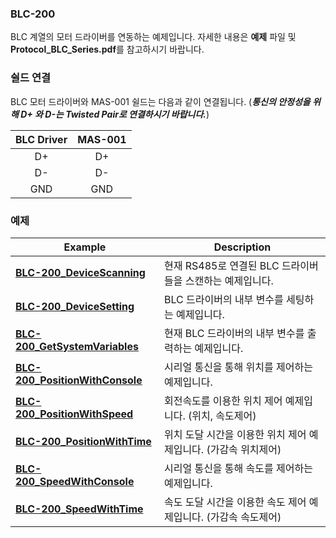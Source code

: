 ### BLC-200

BLC 계열의 모터 드라이버를 연동하는 예제입니다. 자세한 내용은 **예제** 파일 및 **Protocol_BLC_Series.pdf**를 참고하시기 바랍니다.

### 쉴드 연결
BLC 모터 드라이버와 MAS-001 쉴드는 다음과 같이 연결됩니다. (***통신의 안정성을 위해 D+ 와 D-는 Twisted Pair로 연결하시기 바랍니다.***)

| BLC Driver | MAS-001 |
|:-----------:|:----------------------:|
| D+ | D+ |
| D- | D- |
| GND | GND |

### 예제

| Example | Description  |
|-----------|----------------------|
| [**BLC-200_DeviceScanning**](./BLC-200_DeviceScanning) | 현재 RS485로 연결된 BLC 드라이버들을 스캔하는 예제입니다. |
| [**BLC-200_DeviceSetting**](./BLC-200_DeviceSetting) | BLC 드라이버의 내부 변수를 세팅하는 예제입니다. |
| [**BLC-200_GetSystemVariables**](./BLC-200_GetSystemVariables) | 현재 BLC 드라이버의 내부 변수를 출력하는 예제입니다. |
| [**BLC-200_PositionWithConsole**](./BLC-200_PositionWithConsole) | 시리얼 통신을 통해 위치를 제어하는 예제입니다. |
| [**BLC-200_PositionWithSpeed**](./BLC-200_PositionWithSpeed) | 회전속도를 이용한 위치 제어 예제입니다. (위치, 속도제어) |
| [**BLC-200_PositionWithTime**](./BLC-200_PositionWithTime) | 위치 도달 시간을 이용한 위치 제어 예제입니다. (가감속 위치제어) |
| [**BLC-200_SpeedWithConsole**](./BLC-200_SpeedWithConsole) | 시리얼 통신을 통해 속도를 제어하는 예제입니다. |
| [**BLC-200_SpeedWithTime**](./BLC-200_SpeedWithTime) | 속도 도달 시간을 이용한 속도 제어 예제입니다. (가감속 속도제어) |
